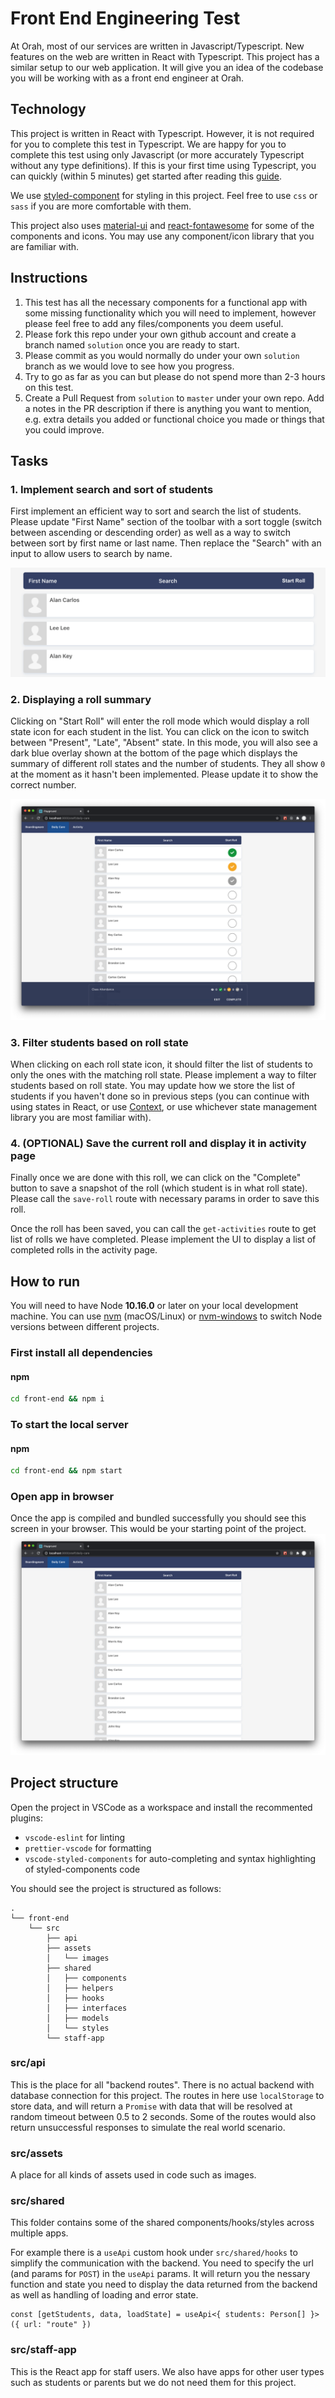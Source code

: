 # Front End Engineering Test
At Orah, most of our services are written in Javascript/Typescript. New features on the web are written in React with Typescript. This project has a similar setup to our web application. It will give you an idea of the codebase you will be working with as a front end engineer at Orah.

## Technology
This project is written in React with Typescript. However, it is not required for you to complete this test in Typescript. We are happy for you to complete this test using only Javascript (or more accurately Typescript without any type definitions). If this is your first time using Typescript, you can quickly (within 5 minutes) get started after reading this [guide](https://www.typescriptlang.org/docs/handbook/typescript-in-5-minutes.html).

We use [styled-component](https://styled-components.com/docs/basics#getting-started) for styling in this project. Feel free to use `css` or `sass` if you are more comfortable with them.

This project also uses [material-ui](https://material-ui.com/components/buttons/) and [react-fontawesome](https://fontawesome.com/how-to-use/on-the-web/using-with/react) for some of the components and icons. You may use any component/icon library that you are familiar with.

## Instructions
1. This test has all the necessary components for a functional app with some missing functionality which you will need to implement, however please feel free to add any files/components you deem useful.
2. Please fork this repo under your own github account and create a branch named `solution` once you are ready to start.
3. Please commit as you would normally do under your own `solution` branch as we would love to see how you progress.
4. Try to go as far as you can but please do not spend more than 2-3 hours on this test.
5. Create a Pull Request from `solution` to `master` under your own repo. Add a notes in the PR description if there is anything you want to mention, e.g. extra details you added or functional choice you made or things that you could improve.

## Tasks
### 1. Implement search and sort of students
First implement an efficient way to sort and search the list of students. Please update "First Name" section of the toolbar with a sort toggle (switch between ascending or descending order) as well as a way to switch between sort by first name or last name. Then replace the "Search" with an input to allow users to search by name.

![App tool bar](../screenshots/02_toolbar.png)

### 2. Displaying a roll summary
Clicking on "Start Roll" will enter the roll mode which would display a roll state icon for each student in the list. You can click on the icon to switch between "Present", "Late", "Absent" state. In this mode, you will also see a dark blue overlay shown at the bottom of the page which displays the summary of different roll states and the number of students. They all show `0` at the moment as it hasn't been implemented. Please update it to show the correct number.

![Roll mode](../screenshots/03_roll_mode.png)

### 3. Filter students based on roll state
When clicking on each roll state icon, it should filter the list of students to only the ones with the matching roll state. Please implement a way to filter students based on roll state. You may update how we store the list of students if you haven't done so in previous steps (you can continue with using states in React, or use [Context](https://reactjs.org/docs/context.html), or use whichever state management library you are most familiar with).

### 4. (OPTIONAL) Save the current roll and display it in activity page
Finally once we are done with this roll, we can click on the "Complete" button to save a snapshot of the roll (which student is in what roll state). Please call the `save-roll` route with necessary params in order to save this roll.

Once the roll has been saved, you can call the `get-activities` route to get list of rolls we have completed. Please implement the UI to display a list of completed rolls in the activity page.

## How to run
You will need to have Node **10.16.0** or later on your local development machine. You can use [nvm](https://github.com/creationix/nvm#installation) (macOS/Linux) or [nvm-windows](https://github.com/coreybutler/nvm-windows#node-version-manager-nvm-for-windows) to switch Node versions between different projects.

### First install all dependencies
#### npm
```sh
cd front-end && npm i
```

### To start the local server
#### npm
```sh
cd front-end && npm start
```

### Open app in browser
Once the app is compiled and bundled successfully you should see this screen in your browser. This would be your starting point of the project.
![App home page](../screenshots/01_app_home.png)

## Project structure
Open the project in VSCode as a workspace and install the recommented plugins:

- `vscode-eslint` for linting
- `prettier-vscode` for formatting
- `vscode-styled-components` for auto-completing and syntax highlighting of styled-components code

You should see the project is structured as follows:

```
.
└── front-end
    └── src
        ├── api
        ├── assets
        │   └── images
        ├── shared
        │   ├── components
        │   ├── helpers
        │   ├── hooks
        │   ├── interfaces
        │   ├── models
        │   └── styles
        └── staff-app
```

### src/api

This is the place for all "backend routes". There is no actual backend with database connection for this project. The routes in here use `localStorage` to store data, and will return a `Promise` with data that will be resolved at random timeout between 0.5 to 2 seconds. Some of the routes would also return unsuccessful responses to simulate the real world scenario.

### src/assets

A place for all kinds of assets used in code such as images.

### src/shared

This folder contains some of the shared components/hooks/styles across multiple apps.

For example there is a `useApi` custom hook under `src/shared/hooks` to simplify the communication with the backend. You need to specify the url (and params for `POST`) in the `useApi` params. It will return you the nessary function and state you need to display the data returned from the backend as well as handling of loading and error state.

```tsx
const [getStudents, data, loadState] = useApi<{ students: Person[] }>({ url: "route" })
```

### src/staff-app

This is the React app for staff users. We also have apps for other user types such as students or parents but we do not need them for this project.
